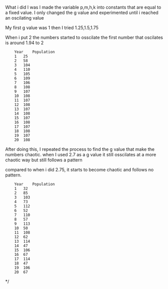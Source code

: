 
What i did I was I made the variable p,m,h,k into constants that are equal to a fixed value. I only changed the g value and experimented until i reached an oscilating value

My first g value was 1
then I tried 1.25,1.5,1.75

When i put 2 the numbers started to osscilate
the first number that oscilates is around 1.94 to 2
>
		Year	Population
		1	25
		2	58
		3	104
		4	110
		5	105
		6	109
		7	106
		8	108
		9	107
		10	108
		11	107
		12	108
		13	107
		14	108
		15	107
		16	108
		17	107
		18	108
		19	107
		20	108

After doing this, I repeated the process to find the g value that make the numbers chaotic.
when I used 2.7 as a g value it still osscilates at a more chaotic way but still follows a pattern

compared to when i did 2.75, it starts to become chaotic and follows no pattern.
>
		Year	Population
		1	32
		2	85
		3	103
		4	73
		5	112
		6	52
		7	110
		8	57
		9	113
		10	50
		11	108
		12	62
		13	114
		14	47
		15	106
		16	67
		17	114
		18	47
		19	106
		20	67


*/
